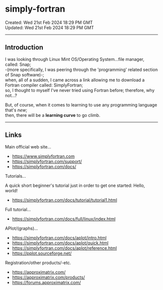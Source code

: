 # simply-fortran

Created: Wed 21st Feb 2024 18:29 PM GMT  
Updated: Wed 21st Feb 2024 18:29 PM GMT  

-----

## Introduction

I was looking through Linux Mint OS/Operating System...file manager, called: Snap;  
-(more specifically, I was peering through the 'programming' related section of Snap software)-;    
when, all of a sudden, I came across a link allowing me to download a Fortran compiler called: SimplyFortran;  
so, I thought to myself I've never tried using Fortran before; therefore, why not...?  

But, of course, when it comes to learning to use any programming language that's *new*;  
then, there will be a **learning curve** to go climb.  

-----

## Links

Main official web site...  
- https://www.simplyfortran.com  
- https://simplyfortran.com/support/
- https://simplyfortran.com/docs/

Tutorials...

A quick short beginner's tutorial just in order to get one started: Hello, world!  
- https://simplyfortran.com/docs/tutorial/tutorial1.html  

Full tutorial...  
- https://simplyfortran.com/docs/full/linux/index.html  

APlot/(graphs)...  
- https://simplyfortran.com/docs/aplot/intro.html
- https://simplyfortran.com/docs/aplot/quick.html
- https://simplyfortran.com/docs/aplot/reference.html
- https://pplot.sourceforge.net/  

Registration/other products/-etc.    
- https://approximatrix.com/  
- https://approximatrix.com/products/
- https://forums.approximatrix.com/  

